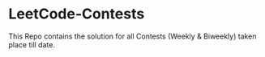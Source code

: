 # LeetCode-Contests
This Repo contains the solution for all Contests (Weekly &amp; Biweekly) taken place till date.
